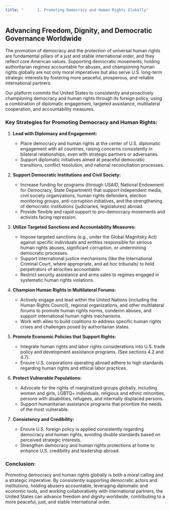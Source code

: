 ```yaml
---
title: "      1. Promoting Democracy and Human Rights Globally"
---
```


## Advancing Freedom, Dignity, and Democratic Governance Worldwide

The promotion of democracy and the protection of universal human rights are fundamental pillars of a just and stable international order, and they reflect core American values. Supporting democratic movements, holding authoritarian regimes accountable for abuses, and championing human rights globally are not only moral imperatives but also serve U.S. long-term strategic interests by fostering more peaceful, prosperous, and reliable international partners.

Our platform commits the United States to consistently and proactively championing democracy and human rights through its foreign policy, using a combination of diplomatic engagement, targeted assistance, multilateral cooperation, and accountability measures.

### Key Strategies for Promoting Democracy and Human Rights:

1.  **Lead with Diplomacy and Engagement:**
    *   Place democracy and human rights at the center of U.S. diplomatic engagement with all countries, raising concerns consistently in bilateral relationships, even with strategic partners or adversaries.
    *   Support diplomatic initiatives aimed at peaceful democratic transitions, conflict resolution, and national reconciliation processes.

2.  **Support Democratic Institutions and Civil Society:**
    *   Increase funding for programs (through USAID, National Endowment for Democracy, State Department) that support independent media, civil society organizations, human rights defenders, election monitoring groups, anti-corruption initiatives, and the strengthening of democratic institutions (judiciaries, legislatures) abroad.
    *   Provide flexible and rapid support to pro-democracy movements and activists facing repression.

3.  **Utilize Targeted Sanctions and Accountability Measures:**
    *   Impose targeted sanctions (e.g., under the Global Magnitsky Act) against specific individuals and entities responsible for serious human rights abuses, significant corruption, or undermining democratic processes.
    *   Support international justice mechanisms (like the International Criminal Court, where appropriate, and ad hoc tribunals) to hold perpetrators of atrocities accountable.
    *   Restrict security assistance and arms sales to regimes engaged in systematic human rights violations.

4.  **Champion Human Rights in Multilateral Forums:**
    *   Actively engage and lead within the United Nations (including the Human Rights Council), regional organizations, and other multilateral forums to promote human rights norms, condemn abuses, and support international human rights mechanisms.
    *   Work with allies to build coalitions to address specific human rights crises and challenges posed by authoritarian states.

5.  **Promote Economic Policies that Support Rights:**
    *   Integrate human rights and labor rights considerations into U.S. trade policy and development assistance programs. (See sections 4.2 and 4.7).
    *   Ensure U.S. corporations operating abroad adhere to high standards regarding human rights and ethical labor practices.

6.  **Protect Vulnerable Populations:**
    *   Advocate for the rights of marginalized groups globally, including women and girls, LGBTQ+ individuals, religious and ethnic minorities, persons with disabilities, refugees, and internally displaced persons.
    *   Support humanitarian assistance programs that prioritize the needs of the most vulnerable.

7.  **Consistency and Credibility:**
    *   Ensure U.S. foreign policy is applied consistently regarding democracy and human rights, avoiding double standards based on perceived strategic interests.
    *   Strengthen democracy and human rights protections at home to enhance U.S. credibility and leadership abroad.

### Conclusion:

Promoting democracy and human rights globally is both a moral calling and a strategic imperative. By consistently supporting democratic actors and institutions, holding abusers accountable, leveraging diplomatic and economic tools, and working collaboratively with international partners, the United States can advance freedom and dignity worldwide, contributing to a more peaceful, just, and stable international order.
